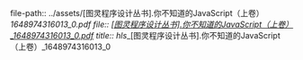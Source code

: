 file-path:: ../assets/[图灵程序设计丛书].你不知道的JavaScript（上卷）_1648974316013_0.pdf
file:: [[图灵程序设计丛书].你不知道的JavaScript（上卷）_1648974316013_0.pdf](../assets/[图灵程序设计丛书].你不知道的JavaScript（上卷）_1648974316013_0.pdf)
title:: hls__[图灵程序设计丛书].你不知道的JavaScript（上卷）_1648974316013_0
